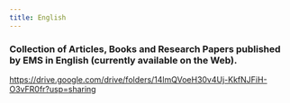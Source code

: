 ```yaml
---
title: English
---
```


### Collection of Articles, Books and Research Papers published by EMS in English (currently available on the Web).

https://drive.google.com/drive/folders/14lmQVoeH30v4Uj-KkfNJFiH-O3vFR0fr?usp=sharing